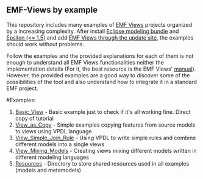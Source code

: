 ## EMF-Views by example

This repository includes many examples of [EMF Views](https://www.atlanmod.org/emfviews/) projects organized by a increasing complexity. After install [Eclipse modeling bundle](https://www.eclipse.org/modeling/) and [Epsilon (<= 1.5)](https://www.eclipse.org/epsilon/download/) and add [EMF Views through the update site](https://www.atlanmod.org/updates/emfviews/snapshot/), the examples should work without problems.

Follow the examples and the provided explanations for each of them is not enough to understand all EMF Views functionalities neither the implementation details (For it, the best resource is the EMF Views' [manual](https://www.atlanmod.org/emfviews/manual/)). However, the provided examples are a good way to discover some of the possibilities of the tool and also understand how to integrate it in a standard EMF project.

#Examples:
1. [Basic_View](/1_Basic_View/) - Basic example just to check if it's all working fine. Direct copy of tutorial
2. [View_as_Copy](/2_View_as_Copy/) - Simple examples copying features from source models to views using VPDL language
3. [View_Simple_Join_Rule](/3_View_Simple_Join_Rule/) - Using VPDL to write simple rules and combine different models into a single views
4. [View_Mixing_Models](/4_View_Mixing_Models/) - Creating views mixing different models written in different modeling languages
5. [Resources](/Resources/) - Directory to store shared resources used in all examples (models and metamodels)

